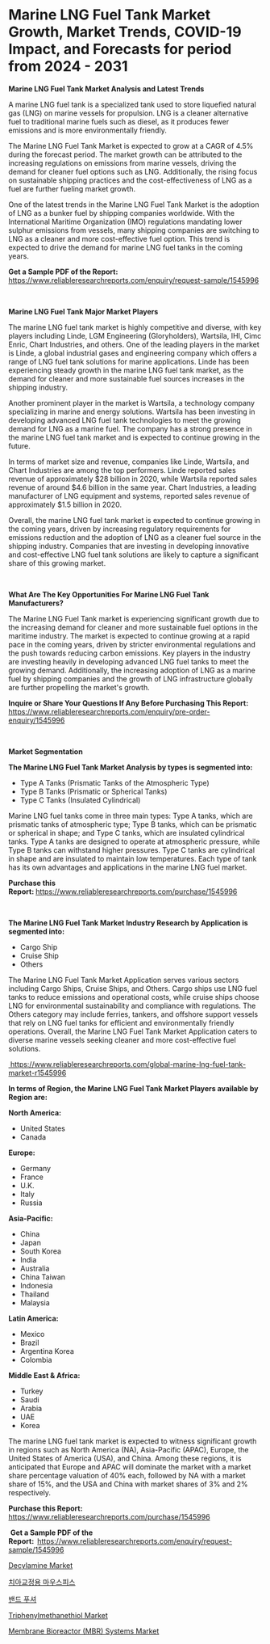 <p><h1>Marine LNG Fuel Tank Market Growth, Market Trends, COVID-19 Impact, and Forecasts for period from 2024 - 2031</h1></p><p><strong>Marine LNG Fuel Tank Market Analysis and Latest Trends</strong></p>
<p><p>A marine LNG fuel tank is a specialized tank used to store liquefied natural gas (LNG) on marine vessels for propulsion. LNG is a cleaner alternative fuel to traditional marine fuels such as diesel, as it produces fewer emissions and is more environmentally friendly.</p><p>The Marine LNG Fuel Tank Market is expected to grow at a CAGR of 4.5% during the forecast period. The market growth can be attributed to the increasing regulations on emissions from marine vessels, driving the demand for cleaner fuel options such as LNG. Additionally, the rising focus on sustainable shipping practices and the cost-effectiveness of LNG as a fuel are further fueling market growth.</p><p>One of the latest trends in the Marine LNG Fuel Tank Market is the adoption of LNG as a bunker fuel by shipping companies worldwide. With the International Maritime Organization (IMO) regulations mandating lower sulphur emissions from vessels, many shipping companies are switching to LNG as a cleaner and more cost-effective fuel option. This trend is expected to drive the demand for marine LNG fuel tanks in the coming years.</p></p>
<p><strong>Get a Sample PDF of the Report:&nbsp;</strong> <a href="https://www.reliableresearchreports.com/enquiry/request-sample/1545996">https://www.reliableresearchreports.com/enquiry/request-sample/1545996</a></p>
<p>&nbsp;</p>
<p><strong>Marine LNG Fuel Tank Major Market Players</strong></p>
<p><p>The marine LNG fuel tank market is highly competitive and diverse, with key players including Linde, LGM Engineering (Gloryholders), Wartsila, IHI, Cimc Enric, Chart Industries, and others. One of the leading players in the market is Linde, a global industrial gases and engineering company which offers a range of LNG fuel tank solutions for marine applications. Linde has been experiencing steady growth in the marine LNG fuel tank market, as the demand for cleaner and more sustainable fuel sources increases in the shipping industry.</p><p>Another prominent player in the market is Wartsila, a technology company specializing in marine and energy solutions. Wartsila has been investing in developing advanced LNG fuel tank technologies to meet the growing demand for LNG as a marine fuel. The company has a strong presence in the marine LNG fuel tank market and is expected to continue growing in the future.</p><p>In terms of market size and revenue, companies like Linde, Wartsila, and Chart Industries are among the top performers. Linde reported sales revenue of approximately $28 billion in 2020, while Wartsila reported sales revenue of around $4.6 billion in the same year. Chart Industries, a leading manufacturer of LNG equipment and systems, reported sales revenue of approximately $1.5 billion in 2020.</p><p>Overall, the marine LNG fuel tank market is expected to continue growing in the coming years, driven by increasing regulatory requirements for emissions reduction and the adoption of LNG as a cleaner fuel source in the shipping industry. Companies that are investing in developing innovative and cost-effective LNG fuel tank solutions are likely to capture a significant share of this growing market.</p></p>
<p>&nbsp;</p>
<p><strong>What Are The Key Opportunities For Marine LNG Fuel Tank Manufacturers?</strong></p>
<p><p>The Marine LNG Fuel Tank market is experiencing significant growth due to the increasing demand for cleaner and more sustainable fuel options in the maritime industry. The market is expected to continue growing at a rapid pace in the coming years, driven by stricter environmental regulations and the push towards reducing carbon emissions. Key players in the industry are investing heavily in developing advanced LNG fuel tanks to meet the growing demand. Additionally, the increasing adoption of LNG as a marine fuel by shipping companies and the growth of LNG infrastructure globally are further propelling the market's growth.</p></p>
<p><strong>Inquire or Share Your Questions If Any Before Purchasing This Report:</strong> <a href="https://www.reliableresearchreports.com/enquiry/pre-order-enquiry/1545996">https://www.reliableresearchreports.com/enquiry/pre-order-enquiry/1545996</a></p>
<p>&nbsp;</p>
<p><strong>Market Segmentation</strong></p>
<p><strong>The Marine LNG Fuel Tank Market Analysis by types is segmented into:</strong></p>
<p><ul><li>Type A Tanks (Prismatic Tanks of the Atmospheric Type)</li><li>Type B Tanks (Prismatic or Spherical Tanks)</li><li>Type C Tanks (Insulated Cylindrical)</li></ul></p>
<p><p>Marine LNG fuel tanks come in three main types: Type A tanks, which are prismatic tanks of atmospheric type; Type B tanks, which can be prismatic or spherical in shape; and Type C tanks, which are insulated cylindrical tanks. Type A tanks are designed to operate at atmospheric pressure, while Type B tanks can withstand higher pressures. Type C tanks are cylindrical in shape and are insulated to maintain low temperatures. Each type of tank has its own advantages and applications in the marine LNG fuel market.</p></p>
<p><strong>Purchase this Report:&nbsp;</strong><a href="https://www.reliableresearchreports.com/purchase/1545996">https://www.reliableresearchreports.com/purchase/1545996</a></p>
<p>&nbsp;</p>
<p><strong>The Marine LNG Fuel Tank Market Industry Research by Application is segmented into:</strong></p>
<p><ul><li>Cargo Ship</li><li>Cruise Ship</li><li>Others</li></ul></p>
<p><p>The Marine LNG Fuel Tank Market Application serves various sectors including Cargo Ships, Cruise Ships, and Others. Cargo ships use LNG fuel tanks to reduce emissions and operational costs, while cruise ships choose LNG for environmental sustainability and compliance with regulations. The Others category may include ferries, tankers, and offshore support vessels that rely on LNG fuel tanks for efficient and environmentally friendly operations. Overall, the Marine LNG Fuel Tank Market Application caters to diverse marine vessels seeking cleaner and more cost-effective fuel solutions.</p></p>
<p><a href="https://www.reliableresearchreports.com/global-marine-lng-fuel-tank-market-r1545996">&nbsp;https://www.reliableresearchreports.com/global-marine-lng-fuel-tank-market-r1545996</a></p>
<p><strong>In terms of Region, the Marine LNG Fuel Tank Market Players available by Region are:</strong></p>
<p>
    <p> <strong> North America: </strong>
        <ul>
            <li>United States</li>
            <li>Canada</li>
        </ul>
        </p> 
    <p> <strong> Europe: </strong>
        <ul>
            <li>Germany</li>
            <li>France</li>
            <li>U.K.</li>
            <li>Italy</li>
            <li>Russia</li>
        </ul>
        </p> 
    <p> <strong> Asia-Pacific: </strong>
        <ul>
            <li>China</li>
            <li>Japan</li>
            <li>South Korea</li>
            <li>India</li>
            <li>Australia</li>
            <li>China Taiwan</li>
            <li>Indonesia</li>
            <li>Thailand</li>
            <li>Malaysia</li>
        </ul>
        </p> 
    <p> <strong> Latin America: </strong>
        <ul>
            <li>Mexico</li>
            <li>Brazil</li>
            <li>Argentina Korea</li>
            <li>Colombia</li>
        </ul>
        </p> 
    <p> <strong> Middle East & Africa: </strong>
        <ul>
            <li>Turkey</li>
            <li>Saudi</li>
            <li>Arabia</li>
            <li>UAE</li>
            <li>Korea</li>
        </ul>
    </p>
    </p>
<p><p>The marine LNG fuel tank market is expected to witness significant growth in regions such as North America (NA), Asia-Pacific (APAC), Europe, the United States of America (USA), and China. Among these regions, it is anticipated that Europe and APAC will dominate the market with a market share percentage valuation of 40% each, followed by NA with a market share of 15%, and the USA and China with market shares of 3% and 2% respectively.</p></p>
<p><strong>Purchase this Report: </strong><a href="https://www.reliableresearchreports.com/purchase/1545996">https://www.reliableresearchreports.com/purchase/1545996</a></p>
<p>&nbsp;<strong>Get a Sample PDF of the Report:&nbsp;&nbsp;</strong><a href="https://www.reliableresearchreports.com/enquiry/request-sample/1545996">https://www.reliableresearchreports.com/enquiry/request-sample/1545996</a></p>
<p><strong></strong></p>
<p><p><a href="https://issuu.com/reportprime-2/docs/decylamine-market-size-2030.pptx">Decylamine Market</a></p><p><a href="https://github.com/rcabello548/Market-Research-Report-List-1/blob/main/905041036404.md">치아교정용 마우스피스</a></p><p><a href="https://github.com/laholand/Market-Research-Report-List-3/blob/main/557649536405.md">밴드 푸셔</a></p><p><a href="https://issuu.com/reportprime-2/docs/triphenylmethanethiol-market-size-2030.pptx">Triphenylmethanethiol Market</a></p><p><a href="https://github.com/nicholepatriciadoylenwnrjr0/Market-Research-Report-List-2/blob/main/membrane-bioreactor-mbr-systems-market.md">Membrane Bioreactor (MBR) Systems Market</a></p></p>